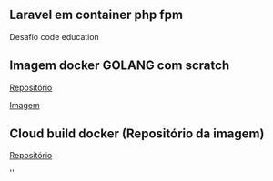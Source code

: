 
## Laravel em container php fpm

Desafio code education

## Imagem docker GOLANG com scratch

[Repositório](https://github.com/josecldjr/docker-golang-scratch-image)

[Imagem](https://hub.docker.com/repository/docker/josecjr/codeeducation)

## Cloud build docker (Repositório da imagem)

[Repositório](https://github.com/josecldjr/cloud-build-docker-compose)

''

